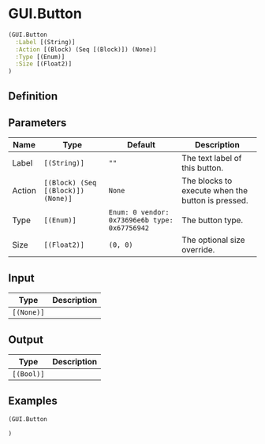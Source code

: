 # GUI.Button

```clojure
(GUI.Button
  :Label [(String)]
  :Action [(Block) (Seq [(Block)]) (None)]
  :Type [(Enum)]
  :Size [(Float2)]
)
```

## Definition


## Parameters
| Name | Type | Default | Description |
|------|------|---------|-------------|
| Label | `[(String)]` | `""` | The text label of this button. |
| Action | `[(Block) (Seq [(Block)]) (None)]` | `None` | The blocks to execute when the button is pressed. |
| Type | `[(Enum)]` | `Enum: 0 vendor: 0x73696e6b type: 0x67756942` | The button type. |
| Size | `[(Float2)]` | `(0, 0)` | The optional size override. |


## Input
| Type | Description |
|------|-------------|
| `[(None)]` |  |


## Output
| Type | Description |
|------|-------------|
| `[(Bool)]` |  |


## Examples

```clojure
(GUI.Button

)
```
